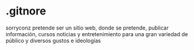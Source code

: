 # .gitnore
sorryconz pretende ser un sitio web, donde  se pretende, publicar información, cursos noticias y entretenimiento para una gran variedad de público y diversos gustos e ideologías
